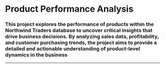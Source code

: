 # Product Performance Analysis
### This project explores the performance of products within the Northwind Traders database to uncover critical insights that drive business decisions. By analyzing sales data, profitability, and customer purchasing trends, the project aims to provide a detailed and actionable understanding of product-level dynamics in the business
---
